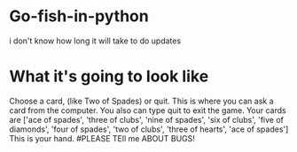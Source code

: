 # Go-fish-in-python
i don't know how long it will take to do updates

# What it's going to look like
Choose a card, (like Two of Spades) or quit.
  This is where you can ask a card from the computer. You also can type quit to exit the game.
Your cards are ['ace of spades', 'three of clubs', 'nine of spades', 'six of clubs', 'five of diamonds', 'four of spades', 'two of clubs', 'three of hearts', 'ace of spades']
  This is your hand.
#PLEASE TEll me ABOUT BUGS!
